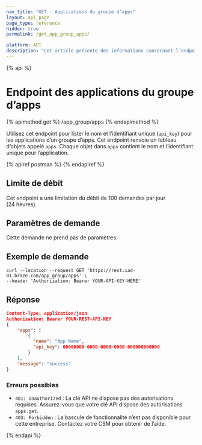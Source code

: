 ```yaml
---
nav_title: "GET : Applications du groupe d’apps"
layout: api_page
page_type: reference
hidden: true
permalink: /get_app_group_apps/

platform: API
description: "Cet article présente des informations concernant l’endpoint des applications du groupe d’apps GET, qui vous permet de récupérer un tableau d’objets `apps`."
---
```

{% api %}
# Endpoint des applications du groupe d’apps
{% apimethod get %}
/app_group/apps
{% endapimethod %}

Utilisez cet endpoint pour lister le nom et l’identifiant unique (`api_key`) pour les applications d’un groupe d’apps. Cet endpoint renvoie un tableau d’objets appelé `apps`. Chaque objet dans `apps` contient le nom et l’identifiant unique pour l’application. 

{% apiref postman %}  {% endapiref %}

## Limite de débit

Cet endpoint a une limitation du débit de 100 demandes par jour (24 heures).

## Paramètres de demande

Cette demande ne prend pas de paramètres.

## Exemple de demande

```
curl --location --request GET 'https://rest.iad-01.braze.com/app_group/apps' \
--header 'Authorization: Bearer YOUR-API-KEY-HERE'
```

## Réponse

```json
Content-Type: application/json
Authorization: Bearer YOUR-REST-API-KEY
{
    "apps": [
        {
          "name": "App Name",
          "api_key": 00000000-0000-0000-0000-000000000000
        }
    ],
    "message": "success"
}
```

### Erreurs possibles

- `401: Unauthorized` : La clé API ne dispose pas des autorisations requises. Assurez-vous que votre clé API dispose des autorisations `apps.get`.
- `403: Forbidden` : La bascule de fonctionnalité n’est pas disponible pour cette entreprise. Contactez votre CSM pour obtenir de l’aide.


{% endapi %}
